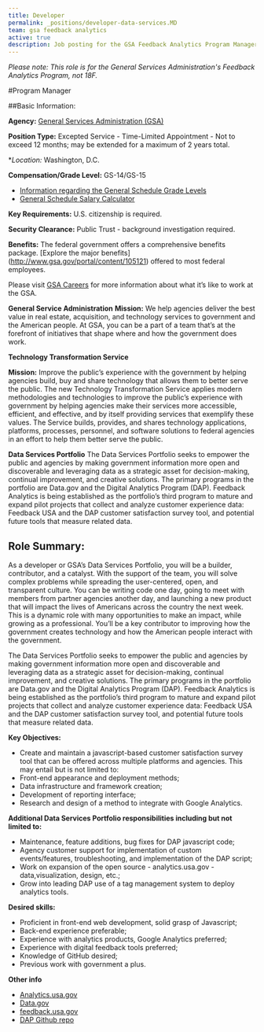 ```yaml
---
title: Developer 
permalink: _positions/developer-data-services.MD
team: gsa feedback analytics
active: true
description: Job posting for the GSA Feedback Analytics Program Manager.
---
```


*Please note: This role is for the General Services Administration's Feedback Analytics Program, not 18F.*

#Program Manager

##Basic Information:

**Agency:** [General Services Administration (GSA)](http://www.gsa.gov/portal/category/100000)

**Position Type:** Excepted Service - Time-Limited Appointment - Not to exceed 12 months; may be extended for a maximum of 2 years total.

**Location:* Washington, D.C.

**Compensation/Grade Level:** GS-14/GS-15

- [Information regarding the General Schedule Grade Levels](https://www.opm.gov/policy-data-oversight/pay-leave/pay-systems/general-schedule)
- [General Schedule Salary Calculator](https://www.opm.gov/policy-data-oversight/pay-leave/salaries-wages/2016/general-schedule-gs-salary-calculator/)

**Key Requirements:** U.S. citizenship is required.

**Security Clearance:** Public Trust - background investigation required.

**Benefits:** The federal government offers a comprehensive benefits package. [Explore the major benefits] (http://www.gsa.gov/portal/content/105121) offered to most federal employees.

Please visit [GSA Careers](http://www.gsa.gov/portal/content/105311) for more information about what it’s like to work at the GSA.

**General Service Administration**
**Mission:** We help agencies deliver the best value in real estate, acquisition, and technology services to government and the American people. At GSA, you can be a part of a team that’s at the forefront of initiatives that shape where and how the government does work.  

**Technology Transformation Service**

**Mission:** Improve the public’s experience with the government by helping agencies build, buy and share technology that allows them to better serve the public.
The new Technology Transformation Service applies modern methodologies and technologies to improve the public’s experience with government by helping agencies make their services more accessible, efficient, and effective, and by itself providing services that exemplify these values. The Service builds, provides, and shares technology applications, platforms, processes, personnel, and software solutions to federal agencies in an effort to help them better serve the public.

**Data Services Portfolio**
The Data Services Portfolio seeks to empower the public and agencies by making government information more open and discoverable and leveraging data as a strategic asset for decision-making, continual improvement, and creative solutions. The primary programs in the portfolio are Data.gov and the Digital Analytics Program (DAP). Feedback Analytics is being established as the portfolio’s third program to mature and expand pilot projects that collect and analyze customer experience data: Feedback USA and the DAP customer satisfaction survey tool, and potential future tools that measure related data. 

## **Role Summary:**
As a developer or GSA’s Data Services Portfolio, you will be a builder, contributor, and a catalyst. With the support of the team, you will solve complex problems while spreading the user-­centered, open, and transparent culture. You can be writing code one day, going to meet with members from partner agencies another day, and launching a new product that will impact the lives of Americans across the country the next week. This is a dynamic role with many opportunities to make an impact, while growing as a professional. You’ll be a key contributor to improving how the government creates technology and how the American people interact with the government. 

The Data Services Portfolio seeks to empower the public and agencies by making government information more open and discoverable and leveraging data as a strategic asset for decision-making, continual improvement, and creative solutions. The primary programs in the portfolio are Data.gov and the Digital Analytics Program (DAP). Feedback Analytics is being established as the portfolio’s third program to mature and expand pilot projects that collect and analyze customer experience data: Feedback USA and the DAP customer satisfaction survey tool, and potential future tools that measure related data. 

**Key Objectives:**
- Create and maintain a javascript-based customer satisfaction survey tool that can be offered across multiple platforms and agencies. This may entail but is not limited to:
- Front-end appearance and deployment methods;
- Data infrastructure and framework creation; 
- Development of reporting interface;
- Research and design of a method to integrate with Google Analytics.

**Additional Data Services Portfolio responsibilities including but not limited to:**
- Maintenance, feature additions, bug fixes for DAP javascript code;
- Agency customer support for implementation of custom events/features, troubleshooting, and implementation of the DAP script;
- Work on expansion of the open source - analytics.usa.gov - data,visualization, design, etc.;
- Grow into leading DAP use of a tag management system to deploy analytics tools.

**Desired skills:**
- Proficient in front-end web development, solid grasp of Javascript;
- Back-end experience preferable;
- Experience with analytics products, Google Analytics preferred;
- Experience with digital feedback tools preferred;
- Knowledge of GitHub desired;
- Previous work with government a plus.

**Other info**
* [Analytics.usa.gov](Analytics.usa.gov)
* [Data.gov](Data.gov)
* [feedback.usa.gov](feedback.usa.gov)
* [DAP Github repo](https://github.com/digital-analytics-program/gov-wide-code)
